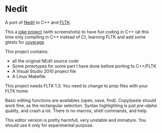 Nedit
=====

A port of [Nedit](http://www.nedit.org) to C++ and [FLTK](http://www.fltk.org).

This a [joke project](http://hylvenir.free.fr/nedit/) (with screenshots) to have fun coding in C++ (at this time
only compiling in C++ instead of C), learning FLTK and add some gtests
for [coverage](http://hylvenir.free.fr/nedit/lcov)

This project contains:
 - all the original NEdit source code
 - Some prototypes for some part I have done before porting to C++/FLTK
 - A Visual Studio 2010 project file
 - A Linux Makefile

This project needs FLTK 1.3. You need to change to prop files with your FLTK home.

Basic editing functions are availables (open, save, find).
Copy/paste should work fine, as the rectangular selection.
Syntax highlighting is just *pre-alpha* quality, and crash a lot.
There is no macros, shell commands, and help.

This editor version is pretty harmfull, very unstable and immature. You should use it only for
experimental purpose.

